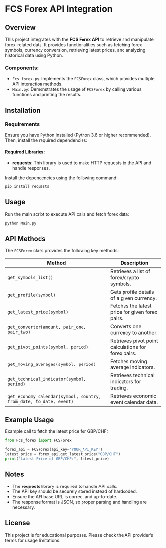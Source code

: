 # FCS Forex API Integration

## Overview
This project integrates with the **FCS Forex API** to retrieve and manipulate forex-related data. It provides functionalities such as fetching forex symbols, currency conversion, retrieving latest prices, and analyzing historical data using Python.

### Components:
- `Fcs_forex.py`: Implements the `FCSForex` class, which provides multiple API interaction methods.
- `Main.py`: Demonstrates the usage of `FCSForex` by calling various functions and printing the results.

## Installation
### Requirements
Ensure you have Python installed (Python 3.6 or higher recommended). Then, install the required dependencies:

#### Required Libraries:
- **requests**: This library is used to make HTTP requests to the API and handle responses.

Install the dependencies using the following command:
```sh
pip install requests
```

## Usage
Run the main script to execute API calls and fetch forex data:
```sh
python Main.py
```

## API Methods
The `FCSForex` class provides the following key methods:

| Method | Description |
|--------|-------------|
| `get_symbols_list()` | Retrieves a list of forex/crypto symbols. |
| `get_profile(symbol)` | Gets profile details of a given currency. |
| `get_latest_price(symbol)` | Fetches the latest price for given forex pairs. |
| `get_converter(amount, pair_one, pair_two)` | Converts one currency to another. |
| `get_pivot_points(symbol, period)` | Retrieves pivot point calculations for forex pairs. |
| `get_moving_averages(symbol, period)` | Fetches moving average indicators. |
| `get_technical_indicator(symbol, period)` | Retrieves technical indicators for trading. |
| `get_economy_calendar(symbol, country, from_date, to_date, event)` | Retrieves economic event calendar data. |

## Example Usage
Example call to fetch the latest price for GBP/CHF:
```python
from Fcs_forex import FCSForex

forex_api = FCSForex(api_key='YOUR_API_KEY')
latest_price = forex_api.get_latest_price("GBP/CHF")
print("Latest Price of GBP/CHF:", latest_price)
```

## Notes
- The **requests** library is required to handle API calls.
- The API key should be securely stored instead of hardcoded.
- Ensure the API base URL is correct and up-to-date.
- The response format is JSON, so proper parsing and handling are necessary.

## License
This project is for educational purposes. Please check the API provider’s terms for usage limitations.

